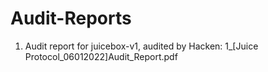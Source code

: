 # Audit-Reports

1. Audit report for juicebox-v1, audited by Hacken: 1_[Juice Protocol_06012022]Audit_Report.pdf
